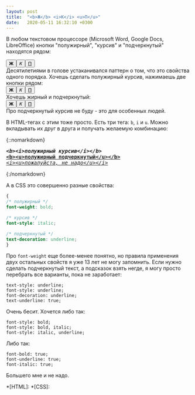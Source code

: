```yaml
---
layout: post
title:  "<b>Ж</b> <i>К</i> <u>П</u>"
date:   2020-05-11 16:32:10 +0300
---
```

В любом текстовом процессоре (Microsoft Word, Google Docs, LibreOffice) кнопки "полужирный", "курсив" и "подчеркнутый" находятся рядом:
<div>
    <button><b>Ж</b></button><button><i>К</i></button><button><u>П</u></button>
</div>
Десятилетиями в голове устаканивался паттерн о том, что это свойства одного порядка. Хочешь сделать полужирный курсив, нажимаешь две кнопки рядом:
<div>
    <button pressed><b>Ж</b></button><button pressed><i>К</i></button><button><u>П</u></button>
</div>
Хочешь жирный и подчеркнутый:
<div>
    <button pressed><b>Ж</b></button><button><i>К</i></button><button pressed><u>П</u></button>
</div>
Про подчеркнутый курсив не буду - это для особенных людей.

В HTML-тегах с этим тоже просто. Есть три тега: `b`, `i` и `u`. Можно вкладывать их друг в друга и получать желаемую комбинацию:

{::nomarkdown}

<pre>
<b><i>&lt;b&gt;&lt;i&gt;полужирный курсив&lt;/i&gt;&lt;/b&gt;</b></i>
<b><u>&lt;b&gt;&lt;u&gt;полужирный подчеркнутый&lt;/u&gt;&lt;/b&gt;</b></u>
<i><u>&lt;i&gt;&lt;u&gt;пожалуйста, не надо&lt;/u&gt;&lt;/i&gt;</u></i>
</pre>

{:/nomarkdown}

А в CSS это совершенно разные свойства:
```css
{
/* полужирный */
font-weight: bold;

/* курсив */
font-style: italic;

/* подчеркнутый */
text-decoration: underline;
}
```

Про `font-weight` еще более-менее понятно, но правила применения двух остальных свойств я уже 13 лет не могу запомнить. Если нужно сделать подчеркнутый текст, а подсказок взять негде, я могу просто перебрать все варианты, пока не заработает:

```
text-style: underline;
font-style: underline;
font-decoration: underline;
text-underline: true;
```

Очень бесит. Хочется либо так:

```
font-style: bold;
font-style: bold, italic;
font-style: italic, underline;
```

Либо так:
```
font-bold: true;
font-underline: true;
font-italic: true;
```

Большего мне и не надо.

*[HTML]:
*[CSS]:

